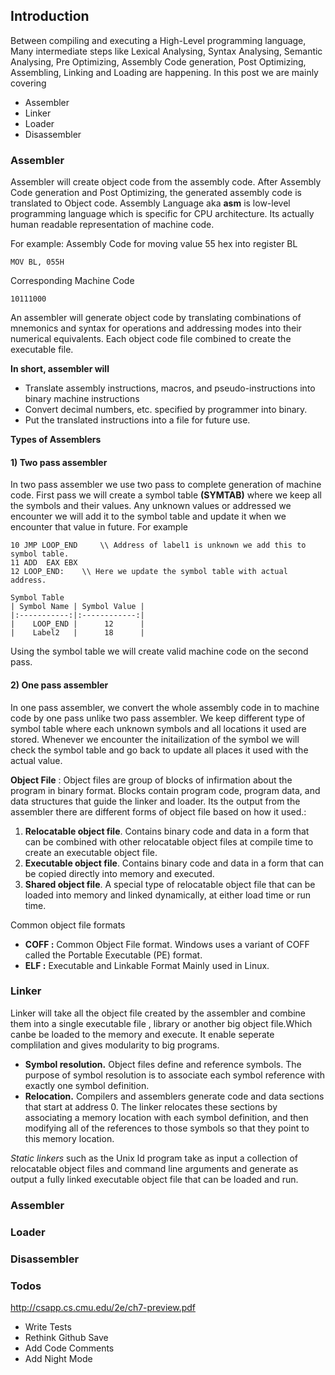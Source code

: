 ## Introduction

Between compiling and executing a High-Level programming language, Many intermediate steps like Lexical Analysing, Syntax Analysing, Semantic Analysing, Pre Optimizing, Assembly Code generation, Post Optimizing,  Assembling,  Linking and Loading are happening. In this post we are mainly covering 

  - Assembler
  - Linker
  - Loader
  - Disassembler

### Assembler

Assembler will create  object code from the assembly code. After Assembly Code generation and Post Optimizing, the generated assembly code is translated to Object code. Assembly Language aka **asm** is low-level programming language which is specific for CPU architecture. Its actually human readable representation of machine code.

For example:
Assembly Code for moving value 55 hex into register BL

    MOV BL, 055H

Corresponding Machine Code

    10111000
An assembler will generate object code by translating combinations of mnemonics and syntax for operations and addressing modes into their numerical equivalents. Each object code file combined to create the executable file.

**In short, assembler will** 

 - Translate assembly instructions, macros, and  pseudo-instructions
into binary machine instructions
 - Convert decimal numbers, etc. specified by
programmer into binary.
 - Put the translated instructions into a file for future use.

**Types of Assemblers**

#### 1) Two pass assembler
In two pass assembler we use two pass to complete generation of machine code. First pass we will create a symbol table **(SYMTAB)** where we keep all the symbols and their values. Any unknown values or addressed we encounter we will add it to the symbol table and update it when we encounter that value in future. For example 

    10 JMP LOOP_END 	\\ Address of label1 is unknown we add this to symbol table.
    11 ADD  EAX EBX
    12 LOOP_END:    \\ Here we update the symbol table with actual address.
    
    Symbol Table 
    | Symbol Name | Symbol Value |
    |:-----------:|:------------:|
    |    LOOP_END |      12      |
    |    Label2   |      18      |

Using the symbol table we will create valid machine code on the second pass.
#### 2) One pass assembler
In one pass assembler, we convert the whole assembly code in to machine code by one pass unlike two pass assembler. We keep different type of symbol table where each unknown symbols and all locations it used are stored. Whenever we encounter the initailization of the symbol we will check the symbol table and go back to  update all places it used with the actual value. 

**Object File** : 
Object files are group of blocks of infirmation about the program in binary format. Blocks contain program code,  program data, and data structures that guide the linker and loader. Its the output from the assembler there are different forms of object file based on how it used.: 

 1. **Relocatable object file**. Contains binary code and data in a form that can be combined with other
relocatable object files at compile time to create an executable object file.
 2. **Executable object file**. Contains binary code and data in a form that can be copied directly into
memory and executed.
 3. **Shared object file**. A special type of relocatable object file that can be loaded into memory and linked
dynamically, at either load time or run time.  

Common object file formats

 - **COFF :** Common Object File format. Windows uses a variant of COFF called the Portable
Executable (PE) format.
 -  **ELF :** Executable and Linkable Format Mainly used in Linux.

### Linker
Linker will take all the object file created by the assembler and combine them into a single executable file , library or another big object file.Which canbe be loaded to the memory and execute. 
It enable seperate complilation and gives modularity to big programs.

- **Symbol resolution.** Object files define and reference symbols. The purpose of symbol resolution is to
associate each symbol reference with exactly one symbol definition.
- **Relocation.** Compilers and assemblers generate code and data sections that start at address 0. The
linker relocates these sections by associating a memory location with each symbol definition, and
then modifying all of the references to those symbols so that they point to this memory location.

*Static linkers* such as the Unix ld program take as input a collection of relocatable object files and command line arguments and generate as output a fully linked executable object file that can be loaded and run.


### Assembler
### Loader
### Disassembler

### Todos
http://csapp.cs.cmu.edu/2e/ch7-preview.pdf
 - Write Tests
 - Rethink Github Save
 - Add Code Comments
 - Add Night Mode